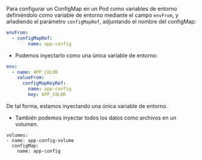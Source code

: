 Para configurar un ConfigMap en un Pod como variables de entorno definiéndolo como variable de entorno mediante el campo ``envFrom``, y añadiendo el parámetro ``configMapRef``, adjuntando el nombre del configMap:
```yaml
envFrom:
  - configMapRef:
	    name: app-config
```

+ Podemos inyectarlo como una única variable de entorno: 
```yaml
env:
  - name: APP_COLOR
    valueFrom:
      configMapKeyRef:
        name: app-config
        key: APP_COLOR
```
De tal forma, estamos inyectando una única variable de entorno.

* También podemos inyectar todos los datos como archivos en un volumen.
```
volumes:
- name: app-config-volume
  configMap:
    name: app-config
```

